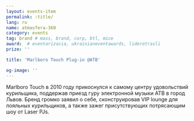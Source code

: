 ```yaml
---
layout: events-item
permalink: :title/
lang: ru
name: atmasfera-360
category: events
tag: brand # mass, brand, corp, btl, mice
award:  # eventarizacia, ukrainianeventawards, liderotrasli
prize: ''

title: 'Marlboro Touch Plug-in @ATB'

og-image: ''
---
```


Marlboro Touch в 2010 году прикоснулся к самому центру удовольствий курильщика, поддержав приезд гуру электронной музыки ATB в город Львов. Бренд громко заявил о себе, сконструировав VIP lounge для лояльных курильщиков, а также зажег присутствующих потрясающим шоу от Laser PJs.
